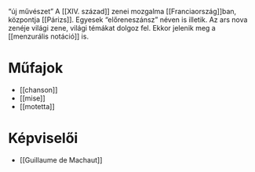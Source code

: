 “új művészet” 
A [[XIV. század]] zenei mozgalma [[Franciaország]]ban, központja [[Párizs]]. Egyesek “előreneszánsz” néven is illetik. Az ars nova zenéje világi zene, világi témákat dolgoz fel.
Ekkor jelenik meg a [[menzurális notáció]] is.
# Műfajok
- [[chanson]]
- [[mise]]
- [[motetta]]
# Képviselői
- [[Guillaume de Machaut]]